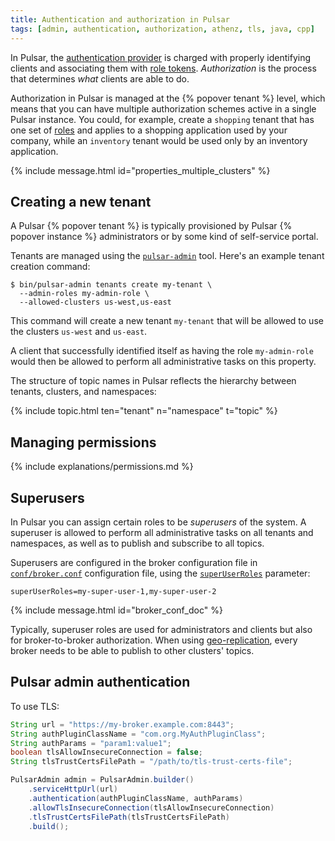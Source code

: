 ```yaml
---
title: Authentication and authorization in Pulsar
tags: [admin, authentication, authorization, athenz, tls, java, cpp]
---
```


<!--

    Licensed to the Apache Software Foundation (ASF) under one
    or more contributor license agreements.  See the NOTICE file
    distributed with this work for additional information
    regarding copyright ownership.  The ASF licenses this file
    to you under the Apache License, Version 2.0 (the
    "License"); you may not use this file except in compliance
    with the License.  You may obtain a copy of the License at

      http://www.apache.org/licenses/LICENSE-2.0

    Unless required by applicable law or agreed to in writing,
    software distributed under the License is distributed on an
    "AS IS" BASIS, WITHOUT WARRANTIES OR CONDITIONS OF ANY
    KIND, either express or implied.  See the License for the
    specific language governing permissions and limitations
    under the License.

-->

In Pulsar, the [authentication provider](../overview#authentication-providers) is charged with properly identifying clients and
associating them with [role tokens](../overview#role-tokens). *Authorization* is the process that determines *what* clients are able to do.

Authorization in Pulsar is managed at the {% popover tenant %} level, which means that you can have multiple authorization schemes active
in a single Pulsar instance. You could, for example, create a `shopping` tenant that has one set of [roles](../overview#role-tokens)
and applies to a shopping application used by your company, while an `inventory` tenant would be used only by an inventory application.

{% include message.html id="properties_multiple_clusters" %}

## Creating a new tenant

A Pulsar {% popover tenant %} is typically provisioned by Pulsar {% popover instance %} administrators or by some kind of self-service portal.

Tenants are managed using the [`pulsar-admin`](../../reference/CliTools#pulsar-admin) tool. Here's an example tenant creation command:

```shell
$ bin/pulsar-admin tenants create my-tenant \
  --admin-roles my-admin-role \
  --allowed-clusters us-west,us-east
```

This command will create a new tenant `my-tenant` that will be allowed to use the clusters `us-west` and `us-east`.

A client that successfully identified itself as having the role `my-admin-role` would then be allowed to perform all administrative tasks on this property.

The structure of topic names in Pulsar reflects the hierarchy between tenants, clusters, and namespaces:

{% include topic.html ten="tenant" n="namespace" t="topic" %}

## Managing permissions

{% include explanations/permissions.md %}

## Superusers

In Pulsar you can assign certain roles to be *superusers* of the system. A superuser is allowed to perform all administrative tasks on all tenants and namespaces, as well as to publish and subscribe to all topics.

Superusers are configured in the broker configuration file in [`conf/broker.conf`](../../reference/Configuration#broker) configuration file, using the [`superUserRoles`](../../reference/Configuration#broker-superUserRoles) parameter:

```tenants
superUserRoles=my-super-user-1,my-super-user-2
```

{% include message.html id="broker_conf_doc" %}

Typically, superuser roles are used for administrators and clients but also for broker-to-broker authorization. When using [geo-replication](../GeoReplication), every broker
needs to be able to publish to other clusters' topics.

## Pulsar admin authentication

To use TLS:

```java
String url = "https://my-broker.example.com:8443";
String authPluginClassName = "com.org.MyAuthPluginClass";
String authParams = "param1:value1";
boolean tlsAllowInsecureConnection = false;
String tlsTrustCertsFilePath = "/path/to/tls-trust-certs-file";

PulsarAdmin admin = PulsarAdmin.builder()
    .serviceHttpUrl(url) 
    .authentication(authPluginClassName, authParams)
    .allowTlsInsecureConnection(tlsAllowInsecureConnection)
    .tlsTrustCertsFilePath(tlsTrustCertsFilePath)
    .build();
```
